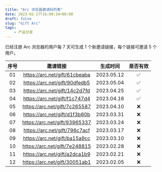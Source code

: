 ```yaml
---
title: "Arc 浏览器邀请码列表"
date: 2023-02-17T16:09:34+08:00
draft: false
slug: "Gift Arc"
tags:
    - 产品分享
---
```


已经注册 Arc 浏览器的用户每 7 天可生成 1 个新邀请链接，每个链接可邀请 5 个用户。

| 序号 |邀请链接 | 生成时间 | 是否有效 |
| :-: | :-: | :-: | :-: |
| 01 | https://arc.net/gift/61cbeaba | 2023.05.12 | ✅ |
| 02 | https://arc.net/gift/90dfedb5 | 2023.05.04 | ✅ |
| 03 | https://arc.net/gift/14c2d7fd | 2023.04.25 | ✅ |
| 04 | https://arc.net/gift/f1c747d4 | 2023.04.16 | ✅ |
| 05 | https://arc.net/gift/7c265587 | 2023.04.10 | ❌ |
| 06 | https://arc.net/gift/d1f3b60b | 2023.03.31 | ❌ |
| 07 | https://arc.net/gift/93965337 | 2023.03.24 | ❌ |
| 08 | https://arc.net/gift/796c7acf | 2023.03.17 | ❌ |
| 09 | https://arc.net/gift/ba15a9cc | 2023.03.10 | ❌ |
| 10 | https://arc.net/gift/7e248815 | 2023.02.28 | ❌ |
| 11 | https://arc.net/gift/a2dca1b9 | 2023.02.21 | ❌ |
| 12 | https://arc.net/gift/30051ab1 | 2023.02.05 | ❌ |


